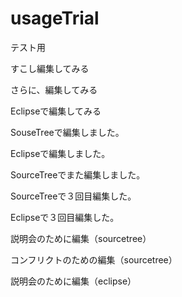 # usageTrial
テスト用

すこし編集してみる

さらに、編集してみる

Eclipseで編集してみる

SouseTreeで編集しました。


Eclipseで編集しました。

SourceTreeでまた編集しました。


SourceTreeで３回目編集した。

Eclipseで３回目編集した。

説明会のために編集（sourcetree）


コンフリクトのための編集（sourcetree）

説明会のために編集（eclipse）

